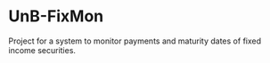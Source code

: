 # UnB-FixMon
Project for a system to monitor payments and maturity dates of fixed income securities.
